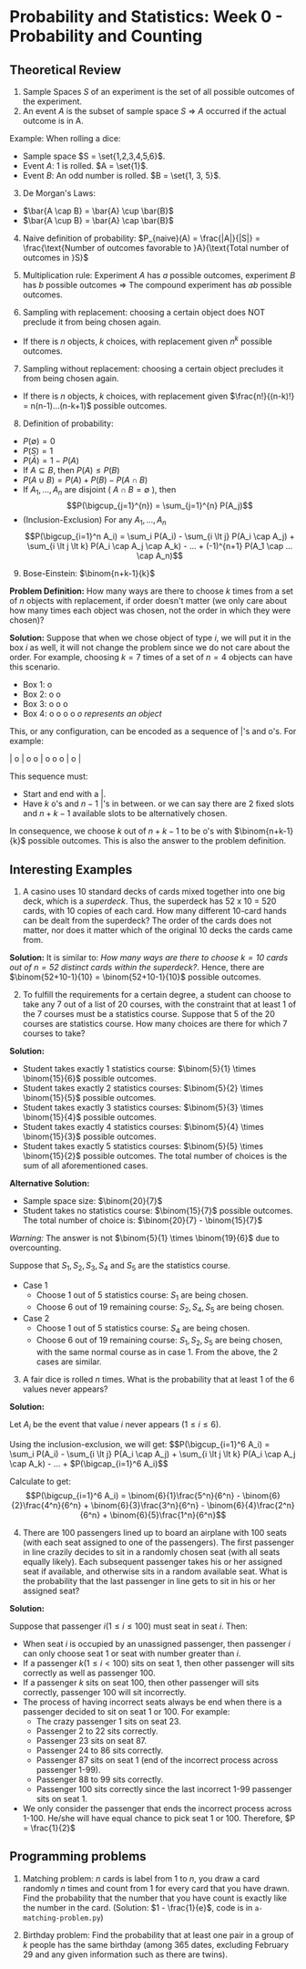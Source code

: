 # Probability and Statistics: Week 0 - Probability and Counting

## Theoretical Review

1. Sample Spaces $S$ of an experiment is the set of all possible outcomes of the experiment.
2. An event $A$ is the subset of sample space $S$ => $A$ occurred if the actual outcome is in A.

Example: When rolling a dice:
- Sample space $S = \set{1,2,3,4,5,6}$.
- Event $A$: 1 is rolled. $A = \set{1}$.
- Event $B$: An odd number is rolled. $B = \set{1, 3, 5}$.

3. De Morgan's Laws:
- $\bar{A \cap B} = \bar{A} \cup \bar{B}$
- $\bar{A \cup B} = \bar{A} \cap \bar{B}$

4. Naive definition of probability: $P_{naive}(A) = \frac{|A|}{|S|} = \frac{\text{Number of outcomes favorable to }A}{\text{Total number of outcomes in }S}$

5. Multiplication rule: Experiment $A$ has $a$ possible outcomes, experiment $B$ has $b$ possible outcomes => The compound experiment has $ab$ possible outcomes.

6. Sampling with replacement: choosing a certain object does NOT preclude it from being chosen again.
- If there is $n$ objects, $k$ choices, with replacement given $n^k$ possible outcomes.

7. Sampling without replacement: choosing a certain object precludes it from being chosen again.
- If there is $n$ objects, $k$ choices, with replacement given $\frac{n!}{(n-k)!} = n(n-1)...(n-k+1)$ possible outcomes.

8. Definition of probability:
- $P(\emptyset) = 0$
- $P(S) = 1$
- $P(\bar{A}) = 1 - P(A)$
- If $A \subseteq B$, then $P(A) \leq P(B)$
- $P(A \cup B) = P(A) + P(B) - P(A \cap B)$
- If $A_1, ..., A_n$ are disjoint ( $A \cap B = \emptyset$ ), then $$P(\bigcup_{j=1}^{n}) = \sum_{j=1}^{n} P(A_j)$$
- (Inclusion-Exclusion) For any $A_1, ..., A_n$ $$P(\bigcup_{i=1}^n A_i) = \sum_i P(A_i) - \sum_{i \lt j} P(A_i \cap A_j) + \sum_{i \lt j \lt k} P(A_i \cap A_j \cap A_k) - ... + (-1)^{n+1} P(A_1 \cap ... \cap A_n)$$

9. Bose-Einstein: $\binom{n+k-1}{k}$

**Problem Definition:** How many ways are there to choose $k$ times from a set of $n$ objects with replacement, if order doesn't matter (we only care about how many times each object was chosen, not the order in which they were chosen)?

**Solution:** Suppose that when we chose object of type $i$, we will put it in the box $i$ as well, it will not change the problem since we do not care about the order. For example, choosing $k=7$ times of a set of $n=4$ objects can have this scenario.

- Box 1: o
- Box 2: o o
- Box 3: o o o
- Box 4: o o o o
*o represents an object*

This, or any configuration, can be encoded as a sequence of |'s and o's. For example:

| o | o o | o o o | o |

This sequence must:
- Start and end with a |.
- Have $k$ o's and $n-1$ |'s in between.
or we can say there are 2 fixed slots and $n+k-1$ available slots to be alternatively chosen.

In consequence, we choose $k$ out of $n+k-1$ to be o's with $\binom{n+k-1}{k}$ possible outcomes. This is also the answer to the problem definition.

## Interesting Examples

1. A casino uses 10 standard decks of cards mixed together into one big deck, which is a *superdeck*. Thus, the superdeck has 52 x 10 = 520 cards, with 10 copies of each card. How many different 10-card hands can be dealt from the superdeck? The order of the cards does not matter, nor does it matter which of the original 10 decks the cards came from.

**Solution:** It is similar to: *How many ways are there to choose $k=10$ cards out of $n=52$ distinct cards within the superdeck?*. Hence, there are $\binom{52+10-1}{10} = \binom{52+10-1}{10}$ possible outcomes.

2. To fulfill the requirements for a certain degree, a student can choose to take any 7 out of a list of 20 courses, with the constraint that at least 1 of the 7 courses must be a statistics course. Suppose that 5 of the 20 courses are statistics course. How many choices are there for which 7 courses to take?

**Solution:**
- Student takes exactly 1 statistics course: $\binom{5}{1} \times \binom{15}{6}$ possible outcomes.
- Student takes exactly 2 statistics courses: $\binom{5}{2} \times \binom{15}{5}$ possible outcomes.
- Student takes exactly 3 statistics courses: $\binom{5}{3} \times \binom{15}{4}$ possible outcomes.
- Student takes exactly 4 statistics courses: $\binom{5}{4} \times \binom{15}{3}$ possible outcomes.
- Student takes exactly 5 statistics courses: $\binom{5}{5} \times \binom{15}{2}$ possible outcomes.
The total number of choices is the sum of all aforementioned cases.

**Alternative Solution:**
- Sample space size: $\binom{20}{7}$
- Student takes no statistics course: $\binom{15}{7}$ possible outcomes.
The total number of choice is: $\binom{20}{7} - \binom{15}{7}$

*Warning:* The answer is not $\binom{5}{1} \times \binom{19}{6}$ due to overcounting.

Suppose that $S_1, S_2, S_3, S_4$ and $S_5$ are the statistics course.
- Case 1
    - Choose 1 out of 5 statistics course: $S_1$ are being chosen.
    - Choose 6 out of 19 remaining course: $S_2, S_4, S_5$ are being chosen.
- Case 2
    - Choose 1 out of 5 statistics course: $S_4$ are being chosen.
    - Choose 6 out of 19 remaining course: $S_1, S_2, S_5$ are being chosen, with the same normal course as in case 1.
From the above, the 2 cases are similar.

3. A fair dice is rolled $n$ times. What is the probability that at least 1 of the 6 values never appears?

**Solution:** 

Let $A_i$ be the event that value $i$ never appears $(1 \le i \le 6)$.

Using the inclusion-exclusion, we will get:
$$P(\bigcup_{i=1}^6 A_i) = \sum_i P(A_i) - \sum_{i \lt j} P(A_i \cap A_j) + \sum_{i \lt j \lt k} P(A_i \cap A_j \cap A_k) - ... + $P(\bigcap_{i=1}^6 A_i)$$

Calculate to get: $$P(\bigcup_{i=1}^6 A_i) = \binom{6}{1}\frac{5^n}{6^n} - \binom{6}{2}\frac{4^n}{6^n} + \binom{6}{3}\frac{3^n}{6^n} - \binom{6}{4}\frac{2^n}{6^n} + \binom{6}{5}\frac{1^n}{6^n}$$

4. There are 100 passengers lined up to board an airplane with 100 seats (with each seat assigned to one of the passengers). The first passenger in line crazily decides to sit in a randomly chosen seat (with all seats equally likely). Each subsequent passenger takes his or her assigned seat if available, and otherwise sits in a random available seat. What is the probability that the last passenger in line gets to sit in his or her assigned seat?

**Solution:**

Suppose that passenger $i (1 \le i \le 100)$ must seat in seat $i$. Then:
- When seat $i$ is occupied by an unassigned passenger, then passenger $i$ can only choose seat 1 or seat with number greater than $i$.
- If a passenger $k (1 \le i \lt 100)$ sits on seat 1, then other passenger will sits correctly as well as passenger 100.
- If a passenger $k$ sits on seat 100, then other passenger will sits correctly, passenger 100 will sit incorrectly.
- The process of having incorrect seats always be end when there is a passenger decided to sit on seat 1 or 100. For example:
    - The crazy passenger 1 sits on seat 23.
    - Passenger 2 to 22 sits correctly.
    - Passenger 23 sits on seat 87.
    - Passenger 24 to 86 sits correctly.
    - Passenger 87 sits on seat 1 (end of the incorrect process across passenger 1-99).
    - Passenger 88 to 99 sits correctly.
    - Passenger 100 sits correctly since the last incorrect 1-99 passenger sits on seat 1.
- We only consider the passenger that ends the incorrect process across 1-100. He/she will have equal chance to pick seat 1 or 100. Therefore, $P = \frac{1}{2}$

## Programming problems

1. Matching problem: $n$ cards is label from $1$ to $n$, you draw a card randomly $n$ times and count from 1 for every card that you have drawn. Find the probability that the number that you have count is exactly like the number in the card. (Solution: $1 - \frac{1}{e}$, code is in `a-matching-problem.py`)

2. Birthday problem: Find the probability that at least one pair in a group of $k$ people has the same birthday (among 365 dates, excluding February 29 and any given information such as there are twins).